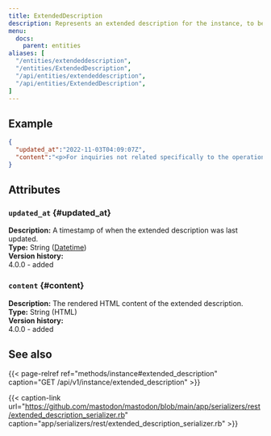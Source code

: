 ```yaml
---
title: ExtendedDescription
description: Represents an extended description for the instance, to be shown on its about page.
menu:
  docs:
    parent: entities
aliases: [
  "/entities/extendeddescription",
  "/entities/ExtendedDescription",
  "/api/entities/extendeddescription",
  "/api/entities/ExtendedDescription",
]
---
```


## Example

```json
{
  "updated_at":"2022-11-03T04:09:07Z",
  "content":"<p>For inquiries not related specifically to the operation of this server, such as press inquiries, please contact <a href=\"mailto:press@joinmastodon.org\">press@joinmastodon.org</a>.</p>\n\n<h2>Funding</h2>\n\n<p>This server is crowdfunded by <a href=\"https://patreon.com/mastodon\">Patreon donations</a>. For a list of sponsors, see <a href=\"https://joinmastodon.org/sponsors\">joinmastodon.org</a>.</p>\n\n<h2>Reporting and moderation</h2>\n\n<p>When reporting accounts, please make sure to include at least a few posts that show rule-breaking behaviour, when applicable. If there is any additional context that might help make a decision, please also include it in the comment. This is especially important when the content is in a language nobody on the moderation team speaks.</p>\n\n<p>We usually handle reports within 24 hours. Please mind that you are not notified when a report you have made has led to a punitive action, and that not all punitive actions are externally visible. For first time offenses, we may opt to delete offending content, escalating to harsher measures on repeat offenses.</p>\n\n<h2>Impressum</h2>\n\n<p>Mastodon gGmbH<br>\nMühlenstraße 8a<br>\n14167 Berlin<br>\nGermany</p>\n\n<p>E-Mail-Adresse: hello@joinmastodon.org</p>\n\n<p>Vertretungsberechtigt: Eugen Rochko (Geschäftsführer)</p>\n\n<p>Umsatzsteuer Identifikationsnummer (USt-ID): DE344258260</p>\n\n<p>Handelsregister<br>\nGeführt bei: Amtsgericht Charlottenburg<br>\nNummer: HRB 230086 B</p>\n"
}
```

## Attributes

### `updated_at` {#updated_at}

**Description:** A timestamp of when the extended description was last updated.\
**Type:** String ([Datetime](/api/datetime-format#datetime))\
**Version history:**\
4.0.0 - added

### `content` {#content}

**Description:** The rendered HTML content of the extended description.\
**Type:** String (HTML)\
**Version history:**\
4.0.0 - added

## See also

{{< page-relref ref="methods/instance#extended_description" caption="GET /api/v1/instance/extended_description" >}}

{{< caption-link url="https://github.com/mastodon/mastodon/blob/main/app/serializers/rest/extended_description_serializer.rb" caption="app/serializers/rest/extended_description_serializer.rb" >}}